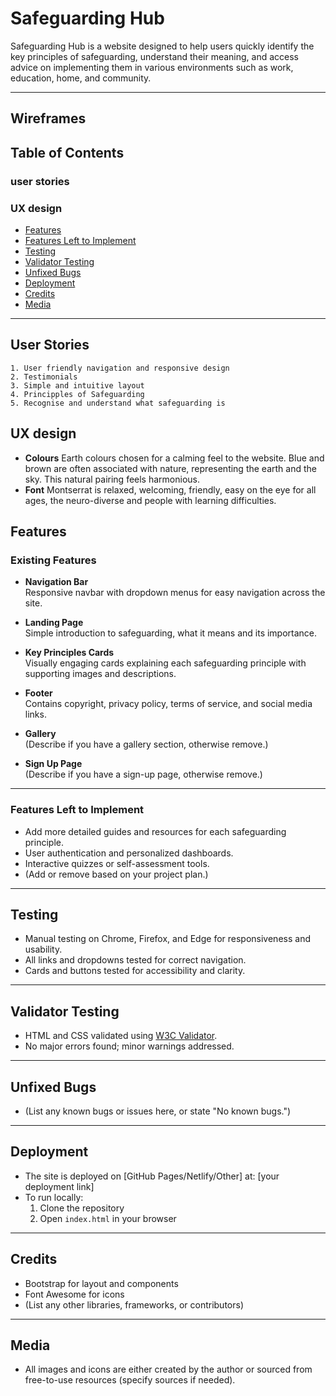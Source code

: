 # Safeguarding Hub

Safeguarding Hub is a website designed to help users quickly identify the key principles of safeguarding, understand their meaning, and access advice on implementing them in various environments such as work, education, home, and community.

---

## Wireframes


## Table of Contents

### user stories
### UX design

- [Features](#features)
- [Features Left to Implement](#features-left-to-implement)
- [Testing](#testing)
- [Validator Testing](#validator-testing)
- [Unfixed Bugs](#unfixed-bugs)
- [Deployment](#deployment)
- [Credits](#credits)
- [Media](#media)

---
## User Stories
    1. User friendly navigation and responsive design
    2. Testimonials
    3. Simple and intuitive layout
    4. Principples of Safeguarding
    5. Recognise and understand what safeguarding is


## UX design
- **Colours**
    Earth colours chosen for a calming feel to the website. Blue and brown are often associated with nature, representing the earth and the sky. This natural pairing feels harmonious.
- **Font**
    Montserrat is relaxed, welcoming, friendly, easy on the eye for all ages, the neuro-diverse and people with learning difficulties.

## Features

### Existing Features

- **Navigation Bar**  
  Responsive navbar with dropdown menus for easy navigation across the site.

- **Landing Page**  
  Simple introduction to safeguarding, what it means and its importance.

- **Key Principles Cards**  
  Visually engaging cards explaining each safeguarding principle with supporting images and descriptions.

- **Footer**  
  Contains copyright, privacy policy, terms of service, and social media links.

- **Gallery**  
  (Describe if you have a gallery section, otherwise remove.)

- **Sign Up Page**  
  (Describe if you have a sign-up page, otherwise remove.)

---

### Features Left to Implement

- Add more detailed guides and resources for each safeguarding principle.
- User authentication and personalized dashboards.
- Interactive quizzes or self-assessment tools.
- (Add or remove based on your project plan.)

---

## Testing

- Manual testing on Chrome, Firefox, and Edge for responsiveness and usability.
- All links and dropdowns tested for correct navigation.
- Cards and buttons tested for accessibility and clarity.

---

## Validator Testing

- HTML and CSS validated using [W3C Validator](https://validator.w3.org/).
- No major errors found; minor warnings addressed.

---

## Unfixed Bugs

- (List any known bugs or issues here, or state "No known bugs.")

---

## Deployment

- The site is deployed on [GitHub Pages/Netlify/Other] at: [your deployment link]
- To run locally:  
  1. Clone the repository  
  2. Open `index.html` in your browser

---

## Credits

- Bootstrap for layout and components
- Font Awesome for icons
- (List any other libraries, frameworks, or contributors)

---

## Media

- All images and icons are either created by the author or sourced from free-to-use resources (specify sources if needed).


